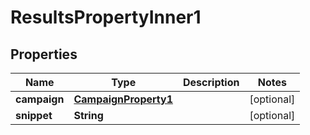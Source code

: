 

# ResultsPropertyInner1


## Properties

| Name | Type | Description | Notes |
|------------ | ------------- | ------------- | -------------|
|**campaign** | [**CampaignProperty1**](CampaignProperty1.md) |  |  [optional] |
|**snippet** | **String** |  |  [optional] |



